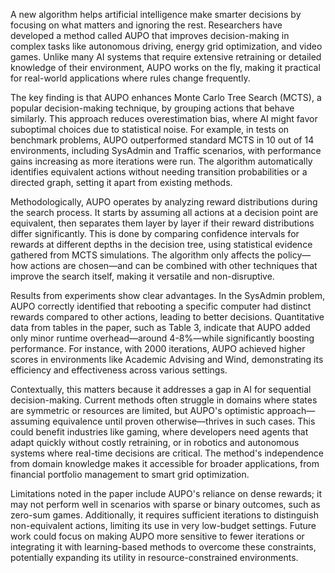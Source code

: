 A new algorithm helps artificial intelligence make smarter decisions by focusing on what matters and ignoring the rest. Researchers have developed a method called AUPO that improves decision-making in complex tasks like autonomous driving, energy grid optimization, and video games. Unlike many AI systems that require extensive retraining or detailed knowledge of their environment, AUPO works on the fly, making it practical for real-world applications where rules change frequently.

The key finding is that AUPO enhances Monte Carlo Tree Search (MCTS), a popular decision-making technique, by grouping actions that behave similarly. This approach reduces overestimation bias, where AI might favor suboptimal choices due to statistical noise. For example, in tests on benchmark problems, AUPO outperformed standard MCTS in 10 out of 14 environments, including SysAdmin and Traffic scenarios, with performance gains increasing as more iterations were run. The algorithm automatically identifies equivalent actions without needing transition probabilities or a directed graph, setting it apart from existing methods.

Methodologically, AUPO operates by analyzing reward distributions during the search process. It starts by assuming all actions at a decision point are equivalent, then separates them layer by layer if their reward distributions differ significantly. This is done by comparing confidence intervals for rewards at different depths in the decision tree, using statistical evidence gathered from MCTS simulations. The algorithm only affects the policy—how actions are chosen—and can be combined with other techniques that improve the search itself, making it versatile and non-disruptive.

Results from experiments show clear advantages. In the SysAdmin problem, AUPO correctly identified that rebooting a specific computer had distinct rewards compared to other actions, leading to better decisions. Quantitative data from tables in the paper, such as Table 3, indicate that AUPO added only minor runtime overhead—around 4-8%—while significantly boosting performance. For instance, with 2000 iterations, AUPO achieved higher scores in environments like Academic Advising and Wind, demonstrating its efficiency and effectiveness across various settings.

Contextually, this matters because it addresses a gap in AI for sequential decision-making. Current methods often struggle in domains where states are symmetric or resources are limited, but AUPO's optimistic approach—assuming equivalence until proven otherwise—thrives in such cases. This could benefit industries like gaming, where developers need agents that adapt quickly without costly retraining, or in robotics and autonomous systems where real-time decisions are critical. The method's independence from domain knowledge makes it accessible for broader applications, from financial portfolio management to smart grid optimization.

Limitations noted in the paper include AUPO's reliance on dense rewards; it may not perform well in scenarios with sparse or binary outcomes, such as zero-sum games. Additionally, it requires sufficient iterations to distinguish non-equivalent actions, limiting its use in very low-budget settings. Future work could focus on making AUPO more sensitive to fewer iterations or integrating it with learning-based methods to overcome these constraints, potentially expanding its utility in resource-constrained environments.